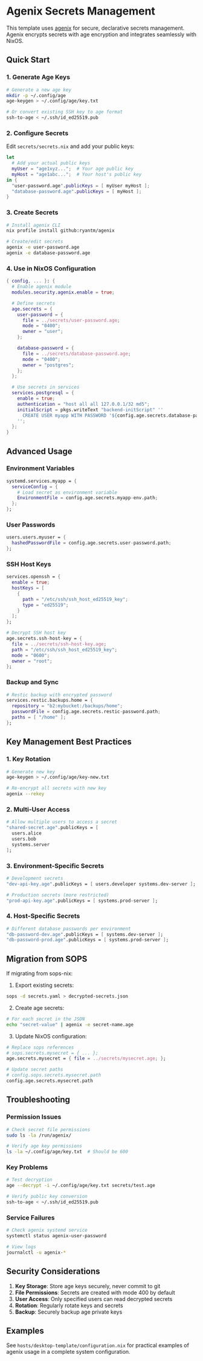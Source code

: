 # Agenix Secrets Management

This template uses [agenix](https://github.com/ryantm/agenix) for secure, declarative secrets management. Agenix encrypts secrets with age encryption and integrates seamlessly with NixOS.

## Quick Start

### 1. Generate Age Keys

```bash
# Generate a new age key
mkdir -p ~/.config/age
age-keygen > ~/.config/age/key.txt

# Or convert existing SSH key to age format
ssh-to-age < ~/.ssh/id_ed25519.pub
```

### 2. Configure Secrets

Edit `secrets/secrets.nix` and add your public keys:

```nix
let
  # Add your actual public keys
  myUser = "age1xyz...";  # Your age public key
  myHost = "age1abc...";  # Your host's public key
in {
  "user-password.age".publicKeys = [ myUser myHost ];
  "database-password.age".publicKeys = [ myHost ];
}
```

### 3. Create Secrets

```bash
# Install agenix CLI
nix profile install github:ryantm/agenix

# Create/edit secrets
agenix -e user-password.age
agenix -e database-password.age
```

### 4. Use in NixOS Configuration

```nix
{ config, ... }: {
  # Enable agenix module
  modules.security.agenix.enable = true;

  # Define secrets
  age.secrets = {
    user-password = {
      file = ../secrets/user-password.age;
      mode = "0400";
      owner = "user";
    };

    database-password = {
      file = ../secrets/database-password.age;
      mode = "0400";
      owner = "postgres";
    };
  };

  # Use secrets in services
  services.postgresql = {
    enable = true;
    authentication = "host all all 127.0.0.1/32 md5";
    initialScript = pkgs.writeText "backend-initScript" ''
      CREATE USER myapp WITH PASSWORD '${config.age.secrets.database-password.path}';
    '';
  };
}
```

## Advanced Usage

### Environment Variables

```nix
systemd.services.myapp = {
  serviceConfig = {
    # Load secret as environment variable
    EnvironmentFile = config.age.secrets.myapp-env.path;
  };
};
```

### User Passwords

```nix
users.users.myuser = {
  hashedPasswordFile = config.age.secrets.user-password.path;
};
```

### SSH Host Keys

```nix
services.openssh = {
  enable = true;
  hostKeys = [
    {
      path = "/etc/ssh/ssh_host_ed25519_key";
      type = "ed25519";
    }
  ];
};

# Decrypt SSH host key
age.secrets.ssh-host-key = {
  file = ../secrets/ssh-host-key.age;
  path = "/etc/ssh/ssh_host_ed25519_key";
  mode = "0600";
  owner = "root";
};
```

### Backup and Sync

```nix
# Restic backup with encrypted password
services.restic.backups.home = {
  repository = "b2:mybucket:/backups/home";
  passwordFile = config.age.secrets.restic-password.path;
  paths = [ "/home" ];
};
```

## Key Management Best Practices

### 1. Key Rotation

```bash
# Generate new key
age-keygen > ~/.config/age/key-new.txt

# Re-encrypt all secrets with new key
agenix --rekey
```

### 2. Multi-User Access

```nix
# Allow multiple users to access a secret
"shared-secret.age".publicKeys = [
  users.alice
  users.bob
  systems.server
];
```

### 3. Environment-Specific Secrets

```nix
# Development secrets
"dev-api-key.age".publicKeys = [ users.developer systems.dev-server ];

# Production secrets (more restricted)
"prod-api-key.age".publicKeys = [ systems.prod-server ];
```

### 4. Host-Specific Secrets

```nix
# Different database passwords per environment
"db-password-dev.age".publicKeys = [ systems.dev-server ];
"db-password-prod.age".publicKeys = [ systems.prod-server ];
```

## Migration from SOPS

If migrating from sops-nix:

1. Export existing secrets:

```bash
sops -d secrets.yaml > decrypted-secrets.json
```

2. Create age secrets:

```bash
# For each secret in the JSON
echo "secret-value" | agenix -e secret-name.age
```

3. Update NixOS configuration:

```nix
# Replace sops references
# sops.secrets.mysecret = { ... };
age.secrets.mysecret = { file = ../secrets/mysecret.age; };

# Update secret paths
# config.sops.secrets.mysecret.path
config.age.secrets.mysecret.path
```

## Troubleshooting

### Permission Issues

```bash
# Check secret file permissions
sudo ls -la /run/agenix/

# Verify age key permissions
ls -la ~/.config/age/key.txt  # Should be 600
```

### Key Problems

```bash
# Test decryption
age --decrypt -i ~/.config/age/key.txt secrets/test.age

# Verify public key conversion
ssh-to-age < ~/.ssh/id_ed25519.pub
```

### Service Failures

```bash
# Check agenix systemd service
systemctl status agenix-user-password

# View logs
journalctl -u agenix-*
```

## Security Considerations

1. **Key Storage**: Store age keys securely, never commit to git
2. **File Permissions**: Secrets are created with mode 400 by default
3. **User Access**: Only specified users can read decrypted secrets
4. **Rotation**: Regularly rotate keys and secrets
5. **Backup**: Securely backup age private keys

## Examples

See `hosts/desktop-template/configuration.nix` for practical examples of agenix usage in a complete system configuration.
